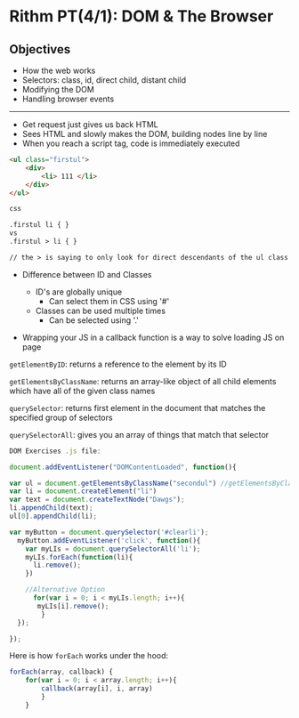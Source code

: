 # Rithm PT(4/1): DOM & The Browser

## Objectives

* How the web works
* Selectors: class, id, direct child, distant child
* Modifying the DOM
* Handling browser events
 
-----

* Get request just gives us back HTML
* Sees HTML and slowly makes the DOM, building nodes line by line
* When you reach a script tag, code is immediately executed


```html
<ul class="firstul">
	<div>
		<li> 111 </li>
	</div>
</ul>

css

.firstul li { }
vs
.firstul > li { }			

// the > is saying to only look for direct descendants of the ul class firstul 
```

* Difference between ID and Classes
	* ID's are globally unique
		* Can select them in CSS using '#'
	* Classes can be used multiple times
		* Can be selected using '.'

* Wrapping your JS in a callback function is a way to solve loading JS on page 

`getElementByID`: returns a reference to the element by its ID

`getElementsByClassName`: returns an array-like object of all child elements which have all of the given class names

`querySelector`: returns first element in the document that matches the specified group of selectors

`querySelectorAll`: gives you an array of things that match that selector	

```javascript
DOM Exercises .js file:

document.addEventListener("DOMContentLoaded", function(){

var ul = document.getElementsByClassName("secondul") //getElementsByClassName returns an array like object, so if we just want to append one item in that array, we need to specify the index
var li = document.createElement("li")
var text = document.createTextNode("Dawgs");
li.appendChild(text);
ul[0].appendChild(li);

var myButton = document.querySelector('#clearli');
  myButton.addEventListener('click', function(){
    var myLIs = document.querySelectorAll('li');
    myLIs.forEach(function(li){
      li.remove();
    })

    //Alternative Option
      for(var i = 0; i < myLIs.length; i++){
       myLIs[i].remove(); 
		}
  });

});

```

Here is how `forEach` works under the hood: 

```javascript
forEach(array, callback) {
	for(var i = 0; i < array.length; i++){
		callback(array[i], i, array)
		}
	}
```		